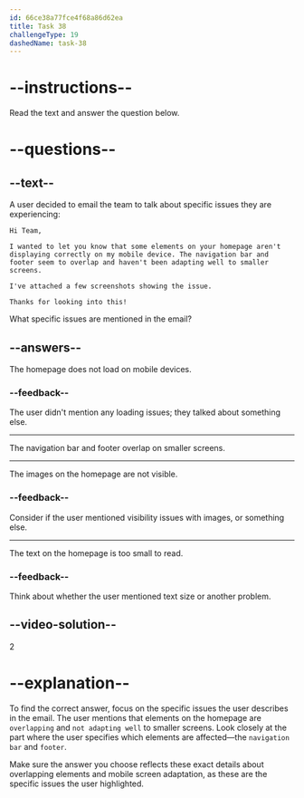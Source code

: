 ```yaml
---
id: 66ce38a77fce4f68a86d62ea
title: Task 38
challengeType: 19
dashedName: task-38
---
```

<!-- READING -->

# --instructions--

Read the text and answer the question below.

# --questions--

## --text--

A user decided to email the team to talk about specific issues they are experiencing:

`Hi Team,`

`I wanted to let you know that some elements on your homepage aren't displaying correctly on my mobile device. The navigation bar and footer seem to overlap and haven't been adapting well to smaller screens.`

`I've attached a few screenshots showing the issue.`

`Thanks for looking into this!`

What specific issues are mentioned in the email?

## --answers--

The homepage does not load on mobile devices.

### --feedback--

The user didn't mention any loading issues; they talked about something else.

---

The navigation bar and footer overlap on smaller screens.

---

The images on the homepage are not visible.

### --feedback--

Consider if the user mentioned visibility issues with images, or something else.

---

The text on the homepage is too small to read.

### --feedback--

Think about whether the user mentioned text size or another problem.
  
## --video-solution--

2

# --explanation--

To find the correct answer, focus on the specific issues the user describes in the email. The user mentions that elements on the homepage are `overlapping` and `not adapting well` to smaller screens. Look closely at the part where the user specifies which elements are affected—the `navigation bar` and `footer`. 

Make sure the answer you choose reflects these exact details about overlapping elements and mobile screen adaptation, as these are the specific issues the user highlighted.

